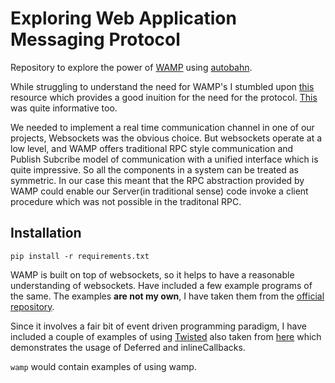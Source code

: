 # Exploring Web Application Messaging Protocol
Repository to explore the power of [WAMP](https://wamp-proto.org/) using [autobahn](https://crossbar.io/autobahn/). 

While struggling to understand the need for WAMP's I stumbled upon [this](https://blog.eduonix.com/web-programming-tutorials/web-application-messaging-protocol/) resource which provides a good inuition for the need for the protocol.
[This](https://crossbario.com/blog/Free-Your-Code-Backends-in-the-Browser/) was quite informative too.

We needed to implement a real time communication channel in one of our projects, Websockets was the obvious choice. But websockets operate at a low level, and WAMP offers traditional RPC style communication and Publish Subcribe model of communication with a unified interface which is quite impressive. So all the components in a system can be treated as symmetric. In our case this meant that the RPC abstraction provided by WAMP could enable our Server(in traditional sense) code invoke a client procedure which was not possible in the traditonal RPC. 

## Installation
``` pip install -r requirements.txt ```

WAMP is built on top of websockets, so it helps to have a reasonable understanding of websockets. Have included a few example programs of the same. The examples **are not my own**, I have taken them from the [official repository](https://github.com/crossbario/autobahn-python/).

Since it involves a fair bit of event driven programming paradigm, I have included a couple of examples of using [Twisted](https://twistedmatrix.com/trac/) also taken from [here](https://autobahn.readthedocs.io/) which demonstrates the usage of Deferred and inlineCallbacks. 

```wamp``` would contain examples of using wamp. 
